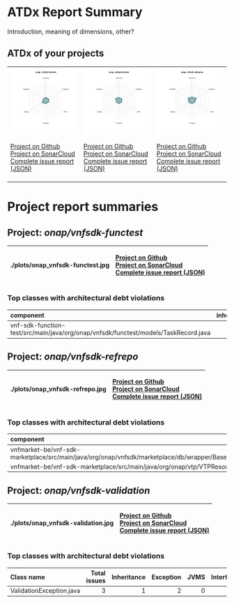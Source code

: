
# ATDx Report Summary

Introduction, meaning of dimensions, other?

## ATDx of your projects
||||
|-|-|-|
|<img src="./plots/onap_vnfsdk-functest.jpg"/> <p style="text-align:left">[Project on Github](https://github.com/onap/vnfsdk-functest) <br> [Project on SonarCloud ](https://sonarcloud.io/dashboard?id=onap_vnfsdk-functest) <br> [Complete issue report (JSON)](./json/onap_vnfsdk-functest.json)</p>|<img src="./plots/onap_vnfsdk-refrepo.jpg"/> <p style="text-align:left">[Project on Github](https://github.com/onap/vnfsdk-refrepo) <br> [Project on SonarCloud ](https://sonarcloud.io/dashboard?id=onap_vnfsdk-refrepo) <br> [Complete issue report (JSON)](./json/onap_vnfsdk-refrepo.json)</p>|<img src="./plots/onap_vnfsdk-validation.jpg"/> <p style="text-align:left">[Project on Github](https://github.com/onap/vnfsdk-validation) <br> [Project on SonarCloud ](https://sonarcloud.io/dashboard?id=onap_vnfsdk-validation) <br> [Complete issue report (JSON)](./json/onap_vnfsdk-validation.json)</p>
 | |

# Project report summaries
## Project: _onap/vnfsdk-functest_
|./plots/onap_vnfsdk-functest.jpg|<p style="text-align:left">[Project on Github](https://github.com/onap/vnfsdk-functest) <br> [Project on SonarCloud ](https://sonarcloud.io/dashboard?id=onap_vnfsdk-functest) <br> [Complete issue report (JSON)](./json/onap_vnfsdk-functest.json)</p>
|-|-|
### Top classes with architectural debt violations
| component                                                                           |   inheritance |   exception |   vmsmell |   interface |   threading |   complexity |   sum |
|:------------------------------------------------------------------------------------|--------------:|------------:|----------:|------------:|------------:|-------------:|------:|
| vnf-sdk-function-test/src/main/java/org/onap/vnfsdk/functest/models/TaskRecord.java |             0 |           0 |         0 |           1 |           0 |            0 |     1 |

## Project: _onap/vnfsdk-refrepo_
|./plots/onap_vnfsdk-refrepo.jpg|<p style="text-align:left">[Project on Github](https://github.com/onap/vnfsdk-refrepo) <br> [Project on SonarCloud ](https://sonarcloud.io/dashboard?id=onap_vnfsdk-refrepo) <br> [Complete issue report (JSON)](./json/onap_vnfsdk-refrepo.json)</p>
|-|-|
### Top classes with architectural debt violations
| component                                                                                              |   inheritance |   exception |   vmsmell |   interface |   threading |   complexity |   sum |
|:-------------------------------------------------------------------------------------------------------|--------------:|------------:|----------:|------------:|------------:|-------------:|------:|
| vnfmarket-be/vnf-sdk-marketplace/src/main/java/org/onap/vnfsdk/marketplace/db/wrapper/BaseHandler.java |             0 |           1 |         0 |           0 |           0 |            0 |     1 |
| vnfmarket-be/vnf-sdk-marketplace/src/main/java/org/onap/vtp/VTPResource.java                           |             0 |           1 |         0 |           0 |           0 |            0 |     1 |

## Project: _onap/vnfsdk-validation_
|./plots/onap_vnfsdk-validation.jpg|<p style="text-align:left">[Project on Github](https://github.com/onap/vnfsdk-validation) <br> [Project on SonarCloud ](https://sonarcloud.io/dashboard?id=onap_vnfsdk-validation) <br> [Complete issue report (JSON)](./json/onap_vnfsdk-validation.json)</p>
|-|-|
### Top classes with architectural debt violations
| Class name               |   Total issues |   Inheritance |   Exception |   JVMS |   Interface |   Threading |   Complexity | Fully qualified name                                                           |
|:-------------------------|---------------:|--------------:|------------:|-------:|------------:|------------:|-------------:|:-------------------------------------------------------------------------------|
| ValidationException.java |              3 |             1 |           2 |      0 |           0 |           0 |            0 | csarvalidation/src/main/java/org/onap/validation/csar/ValidationException.java |


